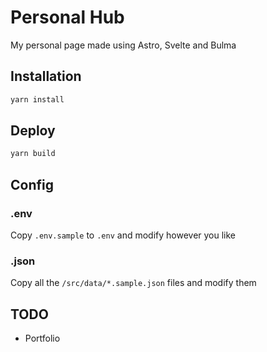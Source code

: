 # Personal Hub
My personal page made using Astro, Svelte and Bulma

## Installation
```bash
yarn install
```

## Deploy
```bash
yarn build
```

## Config
### .env
Copy `.env.sample` to `.env` and modify however you like

### .json
Copy all the `/src/data/*.sample.json` files and modify them

## TODO
* Portfolio
